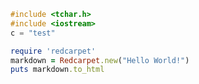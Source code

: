 ```C++
#include <tchar.h>
#include <iostream>
c = "test"
```

```ruby
require 'redcarpet'
markdown = Redcarpet.new("Hello World!")
puts markdown.to_html
```
